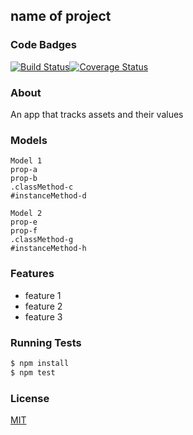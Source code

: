 ## name of project
### Code Badges
[![Build Status](https://travis-ci.org/jessicafraines/asset-lister.svg)](https://travis-ci.org/jessicafraines/asset-lister)[![Coverage Status](https://coveralls.io/repos/jessicafraines/asset-lister/badge.png)](https://coveralls.io/r/jessicafraines/asset-lister)

### About
An app that tracks assets and their values

### Models
```
Model 1
prop-a
prop-b
.classMethod-c
#instanceMethod-d
```

```
Model 2
prop-e
prop-f
.classMethod-g
#instanceMethod-h
```

### Features
- feature 1
- feature 2
- feature 3

### Running Tests
```bash
$ npm install
$ npm test
```


### License
[MIT](LICENSE)


